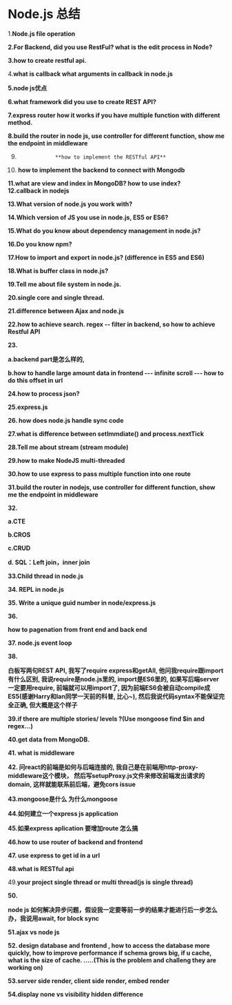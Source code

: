# Node.js 总结

1.**Node.js file operation**

**2.For Backend, did you use RestFul? what is the edit process in Node?**

**3.how to create restful api.**  


4.**what is callback what arguments in callback in node.js**

**5.node js优点**

**6.what framework did you use to create REST API?** 

**7.express router how it works if you have multiple function with different method.**

**8.build the router in node js, use controller for different function, show me the endpoint in middleware**

9.                 **how to implement the RESTful API**  


10. **how to implement the backend to connect with Mongodb**

**11.what are view and index in MongoDB? how to use index?  
12.callback in nodejs**

**13.What version of node.js you work with?**

**14.Which version of JS you use in node.js, ES5 or ES6?**

**15.What do you know about dependency management in node.js?**

**16.Do you know npm?**

**17.How to import and export in node.js? \(difference in ES5 and ES6\)**

**18.What is buffer class in node.js?**

**19.Tell me about file system in node.js.**

**20.single core and single thread.**

**21.difference between Ajax and node.js**

**22.how to achieve search.   regex -- filter in backend, so how to achieve  Restful API**

**23.**

  **a.backend part是怎么样的,** 

  **b.how to handle large amount data in frontend --- infinite scroll --- how to do this offset in url**

**24.how to process json?**

**25.express.js**

**26. how does node.js handle  sync code**

**27.what is  difference between setImmdiate\(\) and process.nextTick**

**28.Tell me about stream \(stream module\)**

**29.how to make NodeJS multi-threaded**

**30.how to use express to pass multiple function into one route**

**31.build the router in nodejs, use controller for different function, show me the endpoint in middleware**

**32.**

**a.CTE**

**b.CROS**

**c.CRUD**

**d. SQL：Left join，inner join**

**33.Child thread in node.js**

**34. REPL in node.js**

**35. Write a unique guid number in node/express.js**

**36.**

**how to pagenation from front end and back end**

**37. node.js event loop**

**38.**

**白板写两句REST API, 我写了require express和getAll, 他问我require跟import有什么区别, 我说require是node.js里的, import是ES6里的, 如果写后端server一定要用require, 前端就可以用import了, 因为前端ES6会被自动compile成ES5\(感谢Harry和Ian同学一天前的科普, 比心~\), 然后我说代码syntax不能保证完全正确, 但大概是这个样子**

**39.if there are multiple stories/ levels ?\(Use mongoose find $in and regex...\)**

**40.get data from MongoDB.**

**41. what is middleware**

**42. 问react的前端是如何与后端连接的, 我自己是在前端用http-proxy-middleware这个模块， 然后写setupProxy.js文件来修改前端发出请求的domain, 这样就能联系前后端，避免cors issue**

**43.mongoose是什么 为什么mongoose**

**44.如何建立一个express js application**

**45.如果express aplication 要增加route 怎么搞**

**46.how to use router of backend and frontend**

**47. use express to get id in a url**

**48.what is RESTful api**

49.**your project single thread or multi thread\(js is single thread\)**

**50.**

**node js 如何解决异步问题，假设我一定要等前一步的结果才能进行后一步怎么办，我说用await, for block sync**

**51.ajax vs node js**

**52. design database and frontend , how to access the database more quickly, how to improve performance if schema grows big, if u cache, what is the size of cache. …..\(This is the problem and challeng they are working on\)**

**53.server side render,  client side render, embed render**

**54.display none vs visibility hidden difference**  


  
  
  


  
  




